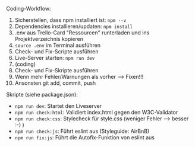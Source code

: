 Coding-Workflow:

1. Sicherstellen, dass npm installiert ist: `npm --v`
2. Dependencies installieren/updaten: `npm install`
3. .env aus Trello-Card "Ressourcen" runterladen und ins Projektverzeichnis kopieren
4. `source .env` im Terminal ausführen
5. Check- und Fix-Scripte ausführen
6. Live-Server starten: `npm run dev`
7. (coding)
8. Check- und Fix-Skripte ausführen
9. Wenn mehr Fehler/Warnungen als vorher --> Fixen!!!
10. Ansonsten git add, commit, push

Skripte (siehe package.json):

- `npm run dev`: Startet den Liveserver
- `npm run check:html`: Validiert index.html gegen den W3C-Validator
- `npm run check:css`: Stylecheck für style.css (weniger Fehler --> besser :-) )
- `npm run check:js`: Führt eslint aus (Styleguide: AirBnB)
- `npm run fix:js`: Führt die Autofix-Funktion von eslint aus
